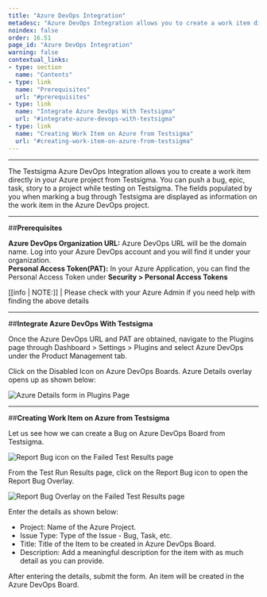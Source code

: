 ```yaml
---
title: "Azure DevOps Integration"
metadesc: "Azure DevOps Integration allows you to create a work item directly in your Azure project from Testsigma. Learn how to intergrate Azure DevOps with Testsigma"
noindex: false
order: 16.51
page_id: "Azure DevOps Integration"
warning: false
contextual_links:
- type: section
  name: "Contents"
- type: link
  name: "Prerequisites"
  url: "#prerequisites"
- type: link
  name: "Integrate Azure DevOps With Testsigma"
  url: "#integrate-azure-devops-with-testsigma"
- type: link
  name: "Creating Work Item on Azure from Testsigma"
  url: "#creating-work-item-on-azure-from-testsigma"
---
```


---

The Testsigma Azure DevOps Integration allows you to create a work item directly in your Azure project from Testsigma. You can push a bug, epic, task, story to a project while testing on Testsigma. The fields populated by you when marking a bug through Testsigma are displayed as information on the work item in the Azure DevOps project.

---
##**Prerequisites**

**Azure DevOps Organization URL:** Azure DevOps URL will be the domain name. Log into your Azure DevOps account and you will find it under your organization.<br>
**Personal Access Token(PAT):** In your Azure Application, you can find the Personal Access Token under **Security > Personal Access Tokens**

[[info | NOTE:]]
| Please check with your Azure Admin if you need help with finding the above details

---
##**Integrate Azure DevOps With Testsigma**

Once the Azure DevOps URL and PAT are obtained, navigate to the Plugins page through Dashboard > Settings > Plugins and select Azure DevOps under the Product Management tab.

Click on the Disabled Icon on Azure DevOps Boards. Azure Details overlay opens up as shown below:

![Azure Details form in Plugins Page ](https://docs.testsigma.com/images/azure-devops-boards/plugins-azure-integration-form.png)

---
##**Creating Work Item on Azure from Testsigma**

Let us see how we can create a Bug on Azure DevOps Board from Testsigma.

![Report Bug icon on the Failed Test Results page](https://docs.testsigma.com/images/azure-devops-boards/test-result-failed-report-bug-icon.png)

From the Test Run Results page, click on the Report Bug icon to open the Report Bug Overlay.

![Report Bug Overlay on the Failed Test Results page](https://docs.testsigma.com/images/azure-devops-boards/test-result-failed-report-bug-overlay-azure-form-filled.png)

Enter the details as shown below:
  * Project: Name of the Azure Project.
  * Issue Type: Type of the Issue - Bug, Task, etc.
  * Title: Title of the Item to be created in Azure DevOps Board.
  * Description: Add a meaningful description for the item with as much detail as you can provide.

After entering the details, submit the form. An item will be created in the Azure DevOps Board.
